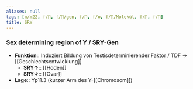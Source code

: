 ```yaml
---
aliases: null
tags: [m/m22, f/🐣, f/🧬/gen, f/🧪, f/⚙️, f/🧪/Molekül, f/🦩, f/🍆]
title: SRY
---
```

### Sex determining region of Y / SRY-Gen
- **Funktion**:: Induziert Bildung von Testisdeterminierender Faktor / TDF → [[Geschlechtsentwicklung]]
	- **SRY↑**:: [[Hoden]]
	- **SRY↓**:: [[Ovar]]
- **Lage**:: Yp11.3 (kurzer Arm des Y-[[Chromosom]])